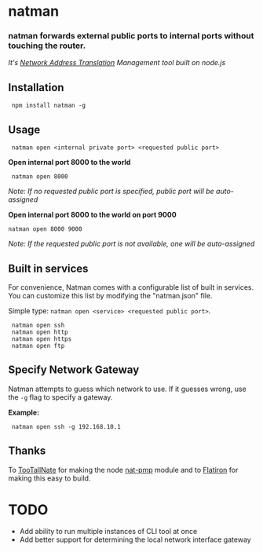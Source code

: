 # natman

### natman forwards external public ports to internal ports without touching the router.

*It's [Network Address Translation](http://en.wikipedia.org/wiki/Network_address_translation) Management tool built on node.js*



## Installation

     npm install natman -g
     
## Usage

     natman open <internal private port> <requested public port>

**Open internal port 8000 to the world**

     natman open 8000

*Note: If no requested public port is specified, public port will be auto-assigned*

**Open internal port 8000 to the world on port 9000**

    natman open 8000 9000

*Note: If the requested public port is not available, one will be auto-assigned*

## Built in services

For convenience, Natman comes with a configurable list of built in services. You can customize this list by modifying the "natman.json" file.

Simple type: `natman open <service> <requested public port>`.

     natman open ssh
     natman open http
     natman open https
     natman open ftp

## Specify Network Gateway

Natman attempts to guess which network to use. If it guesses wrong, use the `-g` flag to specify a gateway.

**Example:**

     natman open ssh -g 192.168.10.1

## Thanks

To [TooTallNate](https://github.com/TooTallNate/) for making the node [nat-pmp](https://github.com/TooTallNate/node-nat-pmp) module and to [Flatiron](http://github.com/flatiron) for making this easy to build.

# TODO
 - Add ability to run multiple instances of CLI tool at once
 - Add better support for determining the local network interface gateway
